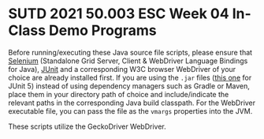 # SUTD 2021 50.003 ESC Week 04 In-Class Demo Programs

Before running/executing these Java source file scripts, please ensure that [Selenium](https://www.selenium.dev/downloads/) (Standalone Grid Server, Client & WebDriver Language Bindings for Java), [JUnit](https://junit.org/junit5/) and a corresponding W3C browser WebDriver of your choice are already installed first. If you are using the `.jar` files ([this one](https://search.maven.org/artifact/org.junit.platform/junit-platform-console-standalone) for JUnit 5) instead of using dependency managers such as Gradle or Maven, place them in your directory path of choice and include/indicate the relevant paths in the corresponding Java build classpath. For the WebDriver executable file, you can pass the file as the `vmargs` properties into the JVM.

These scripts utilize the GeckoDriver WebDriver.